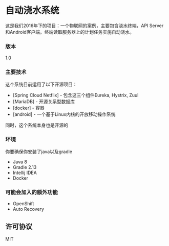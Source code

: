 # 自动浇水系统

这是我们2016年下的项目：一个物联网的案例，主要包含浇水终端，API Server 和Android客户端。终端读取服务器上的计划任务实施自动浇水。

### 版本
1.0

### 主要技术

这个系统目前运用了以下开源项目：

* [Spring Cloud Netflix] - 包含这三个组件Eureka, Hystrix, Zuul
* [MariaDB] - 开源关系型数据库
* [docker] - 容器
* [android] - 一个基于Linux内核的开放移动操作系统

同时，这个系统本身也是开源的

### 环境

你要确保你安装了java以及gradle

*	Java 8
*	Gradle 2.13
*	Intellij IDEA
*	Docker

### 可能会加入的额外功能
 
 - OpenShift
 - Auto Recovery

许可协议
----

MIT
